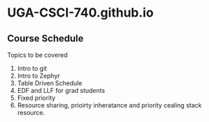 # UGA-CSCI-740.github.io

## Course Schedule

Topics to be covered

1. Intro to git
2. Intro to Zephyr
3. Table Driven Schedule
4. EDF and LLF for grad students
5. Fixed priority
6. Resource sharing, prioirty inheratance and priority cealing stack resource.

